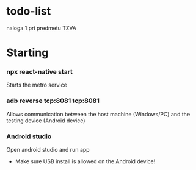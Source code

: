 # todo-list
naloga 1 pri predmetu TZVA

# Starting

### npx react-native start
Starts the metro service

### adb reverse tcp:8081 tcp:8081
Allows communication between the host machine (Windows/PC) and the testing device (Android device)

### Android studio
Open android studio and run app
- Make sure USB install is allowed on the Android device!